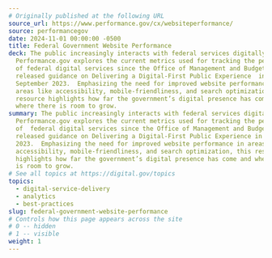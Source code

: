 ```yaml
---
# Originally published at the following URL
source_url: https://www.performance.gov/cx/websiteperformance/
source: performancegov
date: 2024-11-01 00:00:00 -0500
title: Federal Government Website Performance
deck: The public increasingly interacts with federal services digitally.
  Performance.gov explores the current metrics used for tracking the performance
  of federal digital services since the Office of Management and Budget (OMB)
  released guidance on Delivering a Digital-First Public Experience  in
  September 2023.  Emphasizing the need for improved website performance in
  areas like accessibility, mobile-friendliness, and search optimization, this
  resource highlights how far the government’s digital presence has come and
  where there is room to grow.
summary: The public increasingly interacts with federal services digitally.
  Performance.gov explores the current metrics used for tracking the performance
  of  federal digital services since the Office of Management and Budget (OMB)
  released guidance on Delivering a Digital-First Public Experience in September
  2023.  Emphasizing the need for improved website performance in areas like
  accessibility, mobile-friendliness, and search optimization, this resource
  highlights how far the government’s digital presence has come and where there
  is room to grow.
# See all topics at https://digital.gov/topics
topics:
  - digital-service-delivery
  - analytics
  - best-practices
slug: federal-government-website-performance
# Controls how this page appears across the site
# 0 -- hidden
# 1 -- visible
weight: 1
---
```

